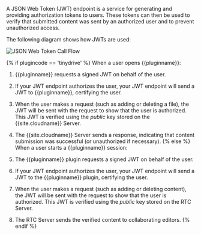 A JSON Web Token (JWT) endpoint is a service for generating and providing authorization tokens to users. These tokens can then be used to verify that submitted content was sent by an authorized user and to prevent unauthorized access.

The following diagram shows how JWTs are used:

![JSON Web Token Call Flow]({{site.baseurl}}/images/jwt-call-flow.png "JSON Web Token Call Flow")

{% if plugincode == 'tinydrive' %}
When a user opens {{pluginname}}:

1. {{pluginname}} requests a signed JWT on behalf of the user.
1. If your JWT endpoint authorizes the user, your JWT endpoint will send a JWT to {{pluginname}}, certifying the user.
1. When the user makes a request (such as adding or deleting a file), the JWT will be sent with the request to show that the user is authorized. This JWT is verified using the _public_ key stored on the {{site.cloudname}} Server.
1. The {{site.cloudname}} Server sends a response, indicating that content submission was successful (or unauthorized if necessary).
{% else %}
When a user starts a {{pluginname}} session:

1. The {{pluginname}} plugin requests a signed JWT on behalf of the user.
1. If your JWT endpoint authorizes the user, your JWT endpoint will send a JWT to the {{pluginname}} plugin, certifying the user.
1. When the user makes a request (such as adding or deleting content), the JWT will be sent with the request to show that the user is authorized. This JWT is verified using the _public_ key stored on the RTC Server.
1. The RTC Server sends the verified content to collaborating editors.
{% endif %}
